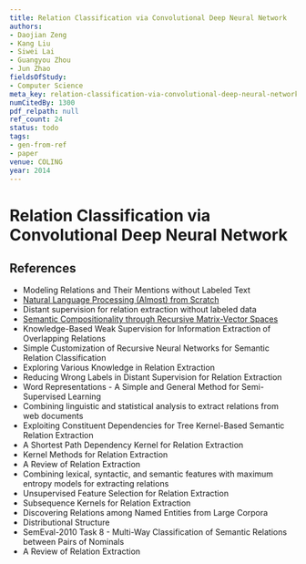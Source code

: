 ```yaml
---
title: Relation Classification via Convolutional Deep Neural Network
authors:
- Daojian Zeng
- Kang Liu
- Siwei Lai
- Guangyou Zhou
- Jun Zhao
fieldsOfStudy:
- Computer Science
meta_key: relation-classification-via-convolutional-deep-neural-network
numCitedBy: 1300
pdf_relpath: null
ref_count: 24
status: todo
tags:
- gen-from-ref
- paper
venue: COLING
year: 2014
---
```


# Relation Classification via Convolutional Deep Neural Network

## References

- Modeling Relations and Their Mentions without Labeled Text
- [Natural Language Processing (Almost) from Scratch](./natural-language-processing-almost-from-scratch.md)
- Distant supervision for relation extraction without labeled data
- [Semantic Compositionality through Recursive Matrix-Vector Spaces](./semantic-compositionality-through-recursive-matrix-vector-spaces.md)
- Knowledge-Based Weak Supervision for Information Extraction of Overlapping Relations
- Simple Customization of Recursive Neural Networks for Semantic Relation Classification
- Exploring Various Knowledge in Relation Extraction
- Reducing Wrong Labels in Distant Supervision for Relation Extraction
- Word Representations - A Simple and General Method for Semi-Supervised Learning
- Combining linguistic and statistical analysis to extract relations from web documents
- Exploiting Constituent Dependencies for Tree Kernel-Based Semantic Relation Extraction
- A Shortest Path Dependency Kernel for Relation Extraction
- Kernel Methods for Relation Extraction
- A Review of Relation Extraction
- Combining lexical, syntactic, and semantic features with maximum entropy models for extracting relations
- Unsupervised Feature Selection for Relation Extraction
- Subsequence Kernels for Relation Extraction
- Discovering Relations among Named Entities from Large Corpora
- Distributional Structure
- SemEval-2010 Task 8 - Multi-Way Classification of Semantic Relations between Pairs of Nominals
- A Review of Relation Extraction
